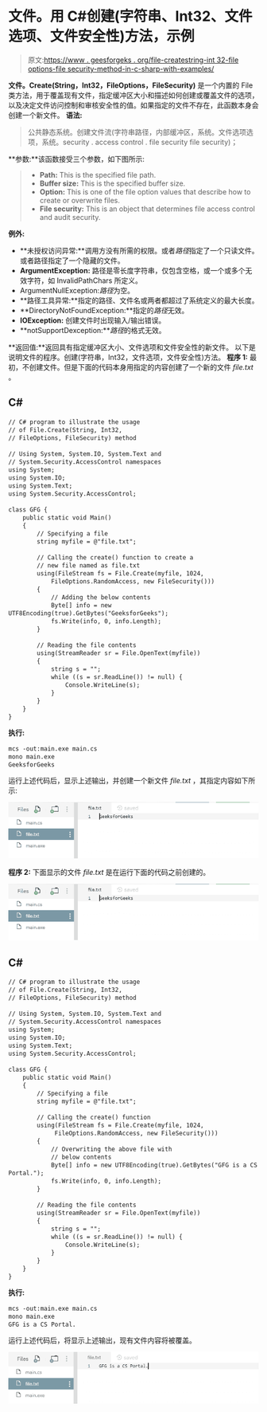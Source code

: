 # 文件。用 C#创建(字符串、Int32、文件选项、文件安全性)方法，示例

> 原文:[https://www . geesforgeks . org/file-createstring-int 32-file options-file security-method-in-c-sharp-with-examples/](https://www.geeksforgeeks.org/file-createstring-int32-fileoptions-filesecurity-method-in-c-sharp-with-examples/)

**文件。Create(String，Int32，FileOptions，FileSecurity)** 是一个内置的 File 类方法，用于覆盖现有文件，指定缓冲区大小和描述如何创建或覆盖文件的选项，以及决定文件访问控制和审核安全性的值。如果指定的文件不存在，此函数本身会创建一个新文件。
**语法:**

> 公共静态系统。创建文件流(字符串路径，内部缓冲区，系统。文件选项选项，系统。security . access control . file security file security)；

**参数:**该函数接受三个参数，如下图所示:

> *   **Path:** This is the specified file path.
> *   **Buffer size:** This is the specified buffer size.
> *   **Option:** This is one of the file option values that describe how to create or overwrite files.
> *   **File security:** This is an object that determines file access control and audit security.

**例外:**

*   **未授权访问异常:**调用方没有所需的权限。或者*路径*指定了一个只读文件。或者路径指定了一个隐藏的文件。
*   **ArgumentException:** 路径是零长度字符串，仅包含空格，或一个或多个无效字符，如 InvalidPathChars 所定义。
*   ArgumentNullException:*路径*为空。
*   **路径工具异常:**指定的路径、文件名或两者都超过了系统定义的最大长度。
*   **DirectoryNotFoundException:**指定的*路径*无效。
*   **IOException:** 创建文件时出现输入/输出错误。
*   **notSupportDexception:***路径*的格式无效。

**返回值:**返回具有指定缓冲区大小、文件选项和文件安全性的新文件。
以下是说明文件的程序。创建(字符串，Int32，文件选项，文件安全性)方法。
**程序 1:** 最初，不创建文件。但是下面的代码本身用指定的内容创建了一个新的文件 *file.txt* 。

## C#

```
// C# program to illustrate the usage
// of File.Create(String, Int32, 
// FileOptions, FileSecurity) method

// Using System, System.IO, System.Text and
// System.Security.AccessControl namespaces
using System;
using System.IO;
using System.Text;
using System.Security.AccessControl;

class GFG {
    public static void Main()
    {
        // Specifying a file
        string myfile = @"file.txt";

        // Calling the create() function to create a
        // new file named as file.txt
        using(FileStream fs = File.Create(myfile, 1024, 
            FileOptions.RandomAccess, new FileSecurity()))
        {
            // Adding the below contents
            Byte[] info = new UTF8Encoding(true).GetBytes("GeeksforGeeks");
            fs.Write(info, 0, info.Length);
        }

        // Reading the file contents
        using(StreamReader sr = File.OpenText(myfile))
        {
            string s = "";
            while ((s = sr.ReadLine()) != null) {
                Console.WriteLine(s);
            }
        }
    }
}
```

**执行:**

```
mcs -out:main.exe main.cs
mono main.exe
GeeksforGeeks
```

运行上述代码后，显示上述输出，并创建一个新文件 *file.txt* ，其指定内容如下所示:

![file.txt](img/6f445e326f7b13a6314034199fc0eb06.png)

**程序 2:** 下面显示的文件 *file.txt* 是在运行下面的代码之前创建的。

![file.txt](img/6f445e326f7b13a6314034199fc0eb06.png)

## C#

```
// C# program to illustrate the usage
// of File.Create(String, Int32, 
// FileOptions, FileSecurity) method

// Using System, System.IO, System.Text and
// System.Security.AccessControl namespaces
using System;
using System.IO;
using System.Text;
using System.Security.AccessControl;

class GFG {
    public static void Main()
    {
        // Specifying a file
        string myfile = @"file.txt";

        // Calling the create() function
        using(FileStream fs = File.Create(myfile, 1024,
             FileOptions.RandomAccess, new FileSecurity()))
        {
            // Overwriting the above file with
            // below contents
            Byte[] info = new UTF8Encoding(true).GetBytes("GFG is a CS Portal.");
            fs.Write(info, 0, info.Length);
        }

        // Reading the file contents
        using(StreamReader sr = File.OpenText(myfile))
        {
            string s = "";
            while ((s = sr.ReadLine()) != null) {
                Console.WriteLine(s);
            }
        }
    }
}
```

**执行:**

```
mcs -out:main.exe main.cs
mono main.exe
GFG is a CS Portal.
```

运行上述代码后，将显示上述输出，现有文件内容将被覆盖。

![](img/4bbfddbf9ee2542193b48e83bbd9a5dd.png)
